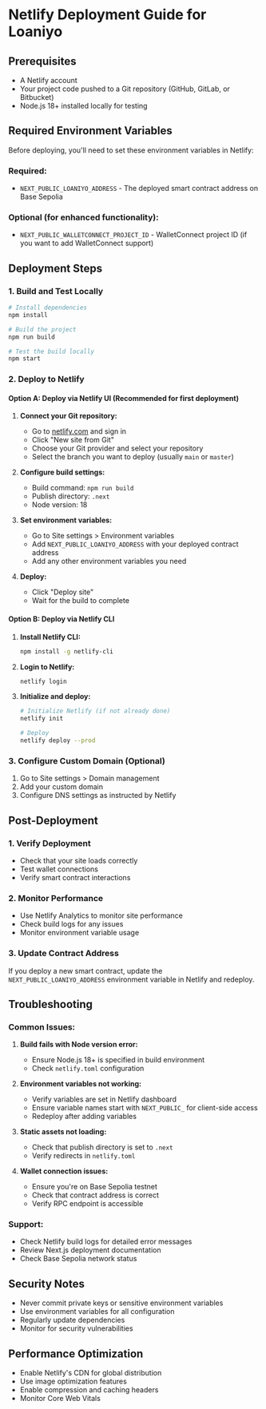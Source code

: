 # Netlify Deployment Guide for Loaniyo

## Prerequisites
- A Netlify account
- Your project code pushed to a Git repository (GitHub, GitLab, or Bitbucket)
- Node.js 18+ installed locally for testing

## Required Environment Variables

Before deploying, you'll need to set these environment variables in Netlify:

### Required:
- `NEXT_PUBLIC_LOANIYO_ADDRESS` - The deployed smart contract address on Base Sepolia

### Optional (for enhanced functionality):
- `NEXT_PUBLIC_WALLETCONNECT_PROJECT_ID` - WalletConnect project ID (if you want to add WalletConnect support)

## Deployment Steps

### 1. Build and Test Locally
```bash
# Install dependencies
npm install

# Build the project
npm run build

# Test the build locally
npm start
```

### 2. Deploy to Netlify

#### Option A: Deploy via Netlify UI (Recommended for first deployment)

1. **Connect your Git repository:**
   - Go to [netlify.com](https://netlify.com) and sign in
   - Click "New site from Git"
   - Choose your Git provider and select your repository
   - Select the branch you want to deploy (usually `main` or `master`)

2. **Configure build settings:**
   - Build command: `npm run build`
   - Publish directory: `.next`
   - Node version: 18

3. **Set environment variables:**
   - Go to Site settings > Environment variables
   - Add `NEXT_PUBLIC_LOANIYO_ADDRESS` with your deployed contract address
   - Add any other environment variables you need

4. **Deploy:**
   - Click "Deploy site"
   - Wait for the build to complete

#### Option B: Deploy via Netlify CLI

1. **Install Netlify CLI:**
   ```bash
   npm install -g netlify-cli
   ```

2. **Login to Netlify:**
   ```bash
   netlify login
   ```

3. **Initialize and deploy:**
   ```bash
   # Initialize Netlify (if not already done)
   netlify init
   
   # Deploy
   netlify deploy --prod
   ```

### 3. Configure Custom Domain (Optional)

1. Go to Site settings > Domain management
2. Add your custom domain
3. Configure DNS settings as instructed by Netlify

## Post-Deployment

### 1. Verify Deployment
- Check that your site loads correctly
- Test wallet connections
- Verify smart contract interactions

### 2. Monitor Performance
- Use Netlify Analytics to monitor site performance
- Check build logs for any issues
- Monitor environment variable usage

### 3. Update Contract Address
If you deploy a new smart contract, update the `NEXT_PUBLIC_LOANIYO_ADDRESS` environment variable in Netlify and redeploy.

## Troubleshooting

### Common Issues:

1. **Build fails with Node version error:**
   - Ensure Node.js 18+ is specified in build environment
   - Check `netlify.toml` configuration

2. **Environment variables not working:**
   - Verify variables are set in Netlify dashboard
   - Ensure variable names start with `NEXT_PUBLIC_` for client-side access
   - Redeploy after adding variables

3. **Static assets not loading:**
   - Check that publish directory is set to `.next`
   - Verify redirects in `netlify.toml`

4. **Wallet connection issues:**
   - Ensure you're on Base Sepolia testnet
   - Check that contract address is correct
   - Verify RPC endpoint is accessible

### Support:
- Check Netlify build logs for detailed error messages
- Review Next.js deployment documentation
- Check Base Sepolia network status

## Security Notes

- Never commit private keys or sensitive environment variables
- Use environment variables for all configuration
- Regularly update dependencies
- Monitor for security vulnerabilities

## Performance Optimization

- Enable Netlify's CDN for global distribution
- Use image optimization features
- Enable compression and caching headers
- Monitor Core Web Vitals
